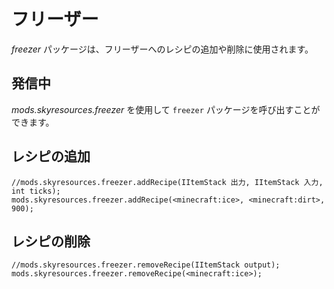# フリーザー

*freezer* パッケージは、フリーザーへのレシピの追加や削除に使用されます。

## 発信中

*mods.skyresources.freezer* を使用して `freezer` パッケージを呼び出すことができます。

## レシピの追加

```zenscript
//mods.skyresources.freezer.addRecipe(IItemStack 出力, IItemStack 入力, int ticks);
mods.skyresources.freezer.addRecipe(<minecraft:ice>, <minecraft:dirt>, 900);
```

## レシピの削除

```zenscript
//mods.skyresources.freezer.removeRecipe(IItemStack output);
mods.skyresources.freezer.removeRecipe(<minecraft:ice>);
```
